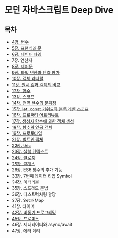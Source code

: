 # 모던 자바스크립트 Deep Dive
## 목차
- [4장. 변수](./contents/chapter04.md)
- [5장. 표현식과 문](./contents/chapter05.md)
- [6장. 데이터 타입](./contents/chapter06.md)
- 7장. 연산자
- [8장. 제어문](./contents/chapter08.md)
- [9장. 타입 변환과 단축 평가](./contents/chapter09.md)
- [10장. 객체 리터럴](./contents/chapter10.md)
- [11장. 원시 값과 객체의 비교](./contents/chapter11.md)
- [12장. 함수](./contents/chapter12.md)
- [13장. 스코프](./contents/chapter13.md)
- [14장. 전역 변수의 문제점](./contents/chapter14.md)
- [15장. let, const 키워드와 블록 레벨 스코프](./contents/chapter15.md)
- [16장. 프로퍼티 어트리뷰트](./contents/chapter16.md)
- [17장. 생성자 함수에 의한 객체 생성](./contents/chapter17.md)
- [18장. 함수와 일급 객체](./contents/chapter18.md)
- [19장. 프로토타입](./contents/chapter19.md)
- [21장. 빌트인 객체](./contents/chapter21.md)
- [22장. this](./contents/chapter22.md)
- [23장. 실행 컨텍스트](./contents/chapter23.md)
- [24장. 클로저](./contents/chapter24.md)
- [25장. 클래스](./contents/chapter25.md)
- 26장. ES6 함수의 추가 기능
- 33장. 7번째 데이터 타입 Symbol
- 34장. 이터러블
- 35장. 스프레드 문법
- 36장. 디스트럭처링 할당
- 37장. Set과 Map
- 41장. 타이머
- [42장. 비동기 프로그래밍](./contents/chapter42.md)
- [45장. 프로미스](./contents/chapter45.md)
- 46장. 제너레이터와 async/await
- 47장. 에러 처리